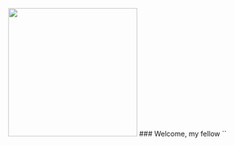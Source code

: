 <img src="https://user-images.githubusercontent.com/42314281/109376649-0faf3180-7901-11eb-8844-ec279a662abc.gif" height="260"/>
### Welcome, my fellow `<dev/>`


<!--
**rfchrtzkr/rfchrtzkr** is a ✨ _special_ ✨ repository because its `README.md` (this file) appears on your GitHub profile.

Here are some ideas to get you started:

- 🔭 I’m currently working on ...
- 🌱 I’m currently learning ...
- 👯 I’m looking to collaborate on ...
- 🤔 I’m looking for help with ...
- 💬 Ask me about ...
- 📫 How to reach me: ...
- 😄 Pronouns: ...
- ⚡ Fun fact: ...
-->
